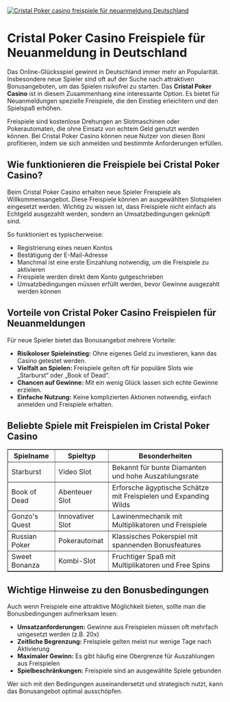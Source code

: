 [![Cristal Poker casino freispiele für neuanmeldung Deutschland](https://123-caf.pages.dev/gitsignup.png)](https://vrmoo.ru/Bt82HjjY)

<h1>Cristal Poker Casino Freispiele für Neuanmeldung in Deutschland</h1>  <p>Das Online-Glücksspiel gewinnt in Deutschland immer mehr an Popularität. Insbesondere neue Spieler sind oft auf der Suche nach attraktiven Bonusangeboten, um das Spielen risikofrei zu starten. Das <strong>Cristal Poker Casino</strong> ist in diesem Zusammenhang eine interessante Option. Es bietet für Neuanmeldungen spezielle Freispiele, die den Einstieg erleichtern und den Spielspaß erhöhen.</p>  <p>Freispiele sind kostenlose Drehungen an Slotmaschinen oder Pokerautomaten, die ohne Einsatz von echtem Geld genutzt werden können. Bei Cristal Poker Casino können neue Nutzer von diesen Boni profitieren, indem sie sich anmelden und bestimmte Anforderungen erfüllen.</p>  <h2>Wie funktionieren die Freispiele bei Cristal Poker Casino?</h2>  <p>Beim Cristal Poker Casino erhalten neue Spieler Freispiele als Willkommensangebot. Diese Freispiele können an ausgewählten Slotspielen eingesetzt werden. Wichtig zu wissen ist, dass Freispiele nicht einfach als Echtgeld ausgezahlt werden, sondern an Umsatzbedingungen geknüpft sind.</p>  <p>So funktioniert es typischerweise:</p>  <ul>   <li>Registrierung eines neuen Kontos</li>   <li>Bestätigung der E-Mail-Adresse</li>   <li>Manchmal ist eine erste Einzahlung notwendig, um die Freispiele zu aktivieren</li>   <li>Freispiele werden direkt dem Konto gutgeschrieben</li>   <li>Umsatzbedingungen müssen erfüllt werden, bevor Gewinne ausgezahlt werden können</li> </ul>  <h2>Vorteile von Cristal Poker Casino Freispielen für Neuanmeldungen</h2>  <p>Für neue Spieler bietet das Bonusangebot mehrere Vorteile:</p>  <ul>   <li><strong>Risikoloser Spieleinstieg:</strong> Ohne eigenes Geld zu investieren, kann das Casino getestet werden.</li>   <li><strong>Vielfalt an Spielen:</strong> Freispiele gelten oft für populäre Slots wie „Starburst“ oder „Book of Dead“.</li>   <li><strong>Chancen auf Gewinne:</strong> Mit ein wenig Glück lassen sich echte Gewinne erzielen.</li>   <li><strong>Einfache Nutzung:</strong> Keine komplizierten Aktionen notwendig, einfach anmelden und Freispiele erhalten.</li> </ul>  <h2>Beliebte Spiele mit Freispielen im Cristal Poker Casino</h2>  <table border="1" cellpadding="8" cellspacing="0">   <thead>     <tr>       <th>Spielname</th>       <th>Spieltyp</th>       <th>Besonderheiten</th>     </tr>   </thead>   <tbody>     <tr>       <td>Starburst</td>       <td>Video Slot</td>       <td>Bekannt für bunte Diamanten und hohe Auszahlungsrate</td>     </tr>     <tr>       <td>Book of Dead</td>       <td>Abenteuer Slot</td>       <td>Erforsche ägyptische Schätze mit Freispielen und Expanding Wilds</td>     </tr>     <tr>       <td>Gonzo's Quest</td>       <td>Innovativer Slot</td>       <td>Lawinenmechanik mit Multiplikatoren und Freispiele</td>     </tr>     <tr>       <td>Russian Poker</td>       <td>Pokerautomat</td>       <td>Klassisches Pokerspiel mit spannenden Bonusfeatures</td>     </tr>     <tr>       <td>Sweet Bonanza</td>       <td>Kombi-Slot</td>       <td>Fruchtiger Spaß mit Multiplikatoren und Free Spins</td>     </tr>   </tbody> </table>  <h2>Wichtige Hinweise zu den Bonusbedingungen</h2>  <p>Auch wenn Freispiele eine attraktive Möglichkeit bieten, sollte man die Bonusbedingungen aufmerksam lesen:</p>  <ul>   <li><strong>Umsatzanforderungen:</strong> Gewinne aus Freispielen müssen oft mehrfach umgesetzt werden (z.B. 20x)</li>   <li><strong>Zeitliche Begrenzung:</strong> Freispiele gelten meist nur wenige Tage nach Aktivierung</li>   <li><strong>Maximaler Gewinn:</strong> Es gibt häufig eine Obergrenze für Auszahlungen aus Freispielen</li>   <li><strong>Spielbeschränkungen:</strong> Freispiele sind an ausgewählte Spiele gebunden</li> </ul>  <p>Wer sich mit den Bedingungen auseinandersetzt und strategisch nutzt, kann das Bonusangebot optimal ausschöpfen.</p>